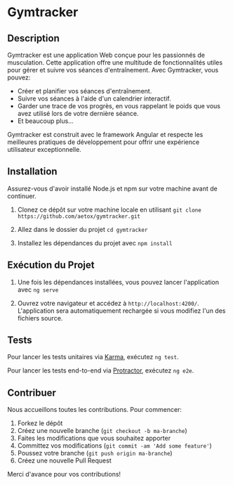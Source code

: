 # Gymtracker

## Description

Gymtracker est une application Web conçue pour les passionnés de musculation. Cette application offre une multitude de fonctionnalités utiles pour gérer et suivre vos séances d'entraînement. Avec Gymtracker, vous pouvez:

- Créer et planifier vos séances d'entraînement.
- Suivre vos séances à l'aide d'un calendrier interactif.
- Garder une trace de vos progrès, en vous rappelant le poids que vous avez utilisé lors de votre dernière séance.
- Et beaucoup plus...

Gymtracker est construit avec le framework Angular et respecte les meilleures pratiques de développement pour offrir une expérience utilisateur exceptionnelle.

## Installation

Assurez-vous d'avoir installé Node.js et npm sur votre machine avant de continuer. 

1. Clonez ce dépôt sur votre machine locale en utilisant `git clone https://github.com/aetox/gymtracker.git`

2. Allez dans le dossier du projet `cd gymtracker`

3. Installez les dépendances du projet avec `npm install`

## Exécution du Projet

1. Une fois les dépendances installées, vous pouvez lancer l'application avec `ng serve`

2. Ouvrez votre navigateur et accédez à `http://localhost:4200/`. L'application sera automatiquement rechargée si vous modifiez l'un des fichiers source.

## Tests

Pour lancer les tests unitaires via [Karma](https://karma-runner.github.io), exécutez `ng test`.

Pour lancer les tests end-to-end via [Protractor](http://www.protractortest.org/), exécutez `ng e2e`.

## Contribuer

Nous accueillons toutes les contributions. Pour commencer:

1. Forkez le dépôt
2. Créez une nouvelle branche (`git checkout -b ma-branche`)
3. Faites les modifications que vous souhaitez apporter
4. Committez vos modifications (`git commit -am 'Add some feature'`)
5. Poussez votre branche (`git push origin ma-branche`)
6. Créez une nouvelle Pull Request

Merci d'avance pour vos contributions!

